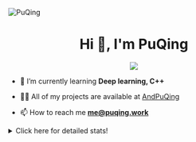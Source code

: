![PuQing](https://user-images.githubusercontent.com/27223114/171565019-9a56fae6-b08b-421f-99db-7e830da42371.png)

<h1 align="center">Hi 👋, I'm PuQing</h1>

<p align="center">
  <img src="https://github-widgetbox.vercel.app/api/profile?username=AndPuQing&data=followers,repositories,stars,commits"/>
</p>

- 🌱 I’m currently learning **Deep learning, C++**

- 👨‍💻 All of my projects are available at [AndPuQing](https://github.com/AndPuQing)

- 📫 How to reach me **me@puqing.work**

<details>
<summary>Click here for detailed stats!</summary>

<!--START_SECTION:waka-->
**I'm a Night 🦉** 

```text
🌞 Morning    37 commits     ██░░░░░░░░░░░░░░░░░░░░░░░   9.79% 
🌆 Daytime    139 commits    █████████░░░░░░░░░░░░░░░░   36.77% 
🌃 Evening    123 commits    ████████░░░░░░░░░░░░░░░░░   32.54% 
🌙 Night      79 commits     █████░░░░░░░░░░░░░░░░░░░░   20.9%

```


📊 **This Week I Spent My Time On** 

```text
💬 Programming Languages: 
Jupyter Notebook         4 hrs 15 mins       █████████████░░░░░░░░░░░░   52.67% 
C++                      1 hr 28 mins        ████░░░░░░░░░░░░░░░░░░░░░   18.32% 
Python                   1 hr                ███░░░░░░░░░░░░░░░░░░░░░░   12.41% 
C                        40 mins             ██░░░░░░░░░░░░░░░░░░░░░░░   8.4% 
Text                     33 mins             █░░░░░░░░░░░░░░░░░░░░░░░░   6.85%

🔥 Editors: 
VS Code                  8 hrs 5 mins        █████████████████████████   100.0%

💻 Operating System: 
Mac                      3 hrs 49 mins       ███████████░░░░░░░░░░░░░░   47.29% 
Windows                  3 hrs 22 mins       ██████████░░░░░░░░░░░░░░░   41.68% 
Linux                    53 mins             ██░░░░░░░░░░░░░░░░░░░░░░░   11.03%

```


<!--END_SECTION:waka-->
</details>
